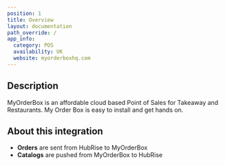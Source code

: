 ```yaml
---
position: 1
title: Overview
layout: documentation
path_override: /
app_info:
  category: POS
  availability: UK
  website: myorderboxhq.com
---
```


## Description

MyOrderBox is an affordable cloud based Point of Sales for Takeaway and Restaurants. My Order Box is easy to install and get hands on.

## About this integration

- **Orders** are sent from HubRise to MyOrderBox
- **Catalogs** are pushed from MyOrderBox to HubRise
